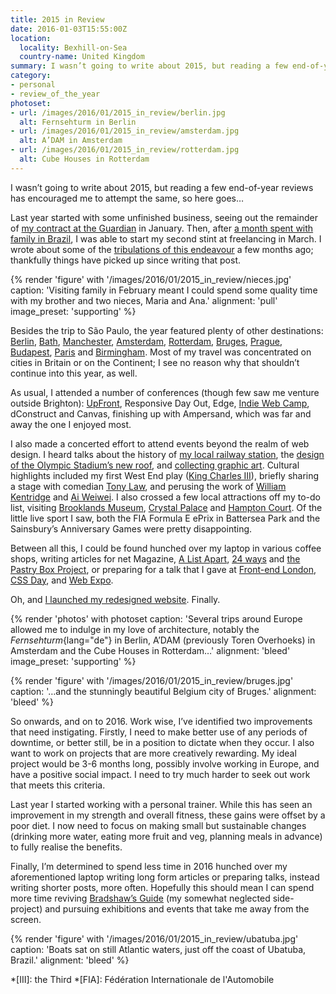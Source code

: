 ```yaml
---
title: 2015 in Review
date: 2016-01-03T15:55:00Z
location:
  locality: Bexhill-on-Sea
  country-name: United Kingdom
summary: I wasn’t going to write about 2015, but reading a few end-of-year reviews has encouraged me to attempt the same, so here goes…
category:
- personal
- review_of_the_year
photoset:
- url: /images/2016/01/2015_in_review/berlin.jpg
  alt: Fernsehturm in Berlin
- url: /images/2016/01/2015_in_review/amsterdam.jpg
  alt: A’DAM in Amsterdam
- url: /images/2016/01/2015_in_review/rotterdam.jpg
  alt: Cube Houses in Rotterdam
---
```

I wasn’t going to write about 2015, but reading a few end-of-year reviews has encouraged me to attempt the same, so here goes…

Last year started with some unfinished business, seeing out the remainder of [my contract at the Guardian][1] in January. Then, after [a month spent with family in Brazil][2], I was able to start my second stint at freelancing in March. I wrote about some of the [tribulations of this endeavour][3] a few months ago; thankfully things have picked up since writing that post.

{% render 'figure' with '/images/2016/01/2015_in_review/nieces.jpg'
  caption: 'Visiting family in February meant I could spend some quality time with my brother and two nieces, Maria and Ana.'
  alignment: 'pull'
  image_preset: 'supporting'
%}

Besides the trip to São Paulo, the year featured plenty of other destinations: [Berlin][4], [Bath][5], [Manchester][6], [Amsterdam][7], [Rotterdam][8], [Bruges][9], [Prague][10], [Budapest][11], [Paris][12] and [Birmingham][13]. Most of my travel was concentrated on cities in Britain or on the Continent; I see no reason why that shouldn’t continue into this year, as well.

As usual, I attended a number of conferences (though few saw me venture outside Brighton): [UpFront][14], Responsive Day Out, Edge, [Indie Web Camp][15], dConstruct and Canvas, finishing up with Ampersand, which was far and away the one I enjoyed most.

I also made a concerted effort to attend events beyond the realm of web design. I heard talks about the history of [my local railway station][16], the [design of the Olympic Stadium’s new roof][17], and [collecting graphic art][18]. Cultural highlights included my first West End play ([King Charles III][19]), briefly sharing a stage with comedian [Tony Law][20], and perusing the work of [William Kentridge][21] and [Ai Weiwei][22]. I also crossed a few local attractions off my to-do list, visiting [Brooklands Museum][23], [Crystal Palace][24] and [Hampton Court][25]. Of the little live sport I saw, both the FIA Formula E ePrix in Battersea Park and the Sainsbury’s Anniversary Games were pretty disappointing.

Between all this, I could be found hunched over my laptop in various coffee shops, writing articles for net Magazine, [A List Apart][26], [24 ways][27] and [the Pastry Box Project][28], or preparing for a talk that I gave at [Front-end London][29], [CSS Day][30], and [Web Expo][31].

Oh, and [I launched my redesigned website][32]. Finally.

{% render 'photos' with photoset
  caption: 'Several trips around Europe allowed me to indulge in my love of architecture, notably the *Fernsehturm*{lang="de"} in Berlin, A’DAM (previously Toren Overhoeks) in Amsterdam and the Cube Houses in Rotterdam…'
  alignment: 'bleed'
  image_preset: 'supporting'
%}

{% render 'figure' with '/images/2016/01/2015_in_review/bruges.jpg'
  caption: '…and the stunningly beautiful Belgium city of Bruges.'
  alignment: 'bleed'
%}

So onwards, and on to 2016. Work wise, I’ve identified two improvements that need instigating. Firstly, I need to make better use of any periods of downtime, or better still, be in a position to dictate when they occur. I also want to work on projects that are more creatively rewarding. My ideal project would be 3-6 months long, possibly involve working in Europe, and have a positive social impact. I need to try much harder to seek out work that meets this criteria.

Last year I started working with a personal trainer. While this has seen an improvement in my strength and overall fitness, these gains were offset by a poor diet. I now need to focus on making small but sustainable changes (drinking more water, eating more fruit and veg, planning meals in advance) to fully realise the benefits.

Finally, I’m determined to spend less time in 2016 hunched over my aforementioned laptop writing long form articles or preparing talks, instead writing shorter posts, more often. Hopefully this should mean I can spend more time reviving [Bradshaw’s Guide][33] (my somewhat neglected side-project) and pursuing exhibitions and events that take me away from the screen.

{% render 'figure' with '/images/2016/01/2015_in_review/ubatuba.jpg'
  caption: 'Boats sat on still Atlantic waters, just off the coast of Ubatuba, Brazil.'
  alignment: 'bleed'
%}

[1]: /2015/01/changing_gears
[2]: https://www.flickr.com/photos/paulrobertlloyd/albums/72157651139544056
[3]: /2015/10/taking_the_plunge
[4]: /2015/03/berlin
[5]: https://www.flickr.com/photos/paulrobertlloyd/albums/72157653674238385
[6]: https://www.flickr.com/photos/paulrobertlloyd/albums/72157653664664251
[7]: https://www.flickr.com/photos/paulrobertlloyd/albums/72157655492168761
[8]: /2015/06/rotterdam
[9]: https://www.flickr.com/photos/paulrobertlloyd/albums/72157655245859280
[10]: /2015/09/prague
[11]: https://www.flickr.com/photos/paulrobertlloyd/albums/72157661145540980
[12]: https://www.flickr.com/photos/paulrobertlloyd/albums/72157661668166631
[13]: https://www.flickr.com/photos/paulrobertlloyd/albums/72157661695705731
[14]: /2015/05/upfront
[15]: /2015/07/webmentions
[16]: https://en.wikipedia.org/wiki/London_Road_%28Brighton%29_railway_station
[17]: http://istructe.hosted.panopto.com/Panopto/Pages/Viewer.aspx?id=98a11fad-5fb2-4182-9eff-0e0f777ac829
[18]: https://twitter.com/uniteditions/status/623858523764596736
[19]: https://en.wikipedia.org/wiki/King_Charles_III_%28play%29
[20]: https://en.wikipedia.org/wiki/Tony_Law
[21]: /2015/06/william_kentridge
[22]: https://www.flickr.com/photos/paulrobertlloyd/albums/72157661132705309
[23]: https://www.flickr.com/photos/paulrobertlloyd/albums/72157657142944499
[24]: https://www.flickr.com/photos/paulrobertlloyd/albums/72157657546312162
[25]: https://www.flickr.com/photos/paulrobertlloyd/albums/72157661970993660
[26]: http://alistapart.com/article/thinking-responsively-a-framework-for-future-learning
[27]: https://24ways.org/2015/beyond-the-style-guide/
[28]: https://the-pastry-box-project.net/baker/paul-lloyd
[29]: /talks/frontend_london_may_2015
[30]: /talks/css_day_2015
[31]: /talks/webexpo_2015
[32]: /2015/07/shipped
[33]: https://bradshaws.guide

*[III]: the Third
*[FIA]: Fédération Internationale de l'Automobile
